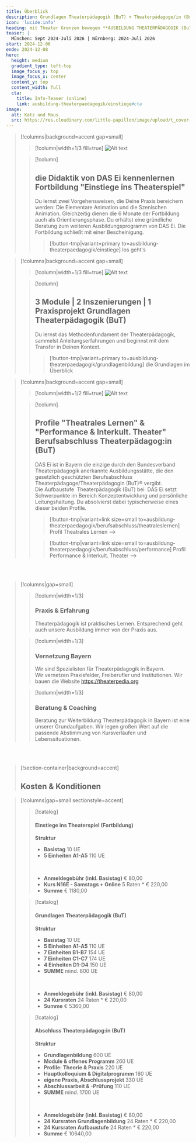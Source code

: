 ```yaml
---
title: Überblick
description: Grundlagen Theaterpädagogik (BuT) + Theaterpädagoge/in (BuT) // München Sept 2024-Juli 2026  |  Nürnberg 2024-Juli 2026
icon: 'lucide:info'
heading: mit Theater Grenzen bewegen **AUSBILDUNG THEATERPÄDAGOGIK (BuT)** 
teaser: |
  München: Sept 2024-Juli 2026 | Nürnberg: 2024-Juli 2026
start: 2024-12-06
ende: 2024-12-08
hero:
  height: medium
  gradient_type: left-top
  image_focus_y: top
  image_focus_x: center
  content_y: top
  content_width: full
  cta:
    title: Info-Teaser (online)
    link: ausbildung-theaterpaedagogik/einstiege#cta
image:
  alt: Katz und Maus
  src: https://res.cloudinary.com/little-papillon/image/upload/t_cover-half-1200/dasei/aus0_home1.jpg
---
```


<!-- PUBLISH-FROM-HERE -->

> [!columns|background=accent gap=small]
>> [!column|width=1/3 fill=true]
>> ![Alt text](https://res.cloudinary.com/little-papillon/image/upload/c_scale,q_65,w_1200/v1594701917/dasei/einstiege_lampe_nora.jpg)
>
>> [!column]
>>
>> ## die Didaktik von DAS Ei kennenlernen **Fortbildung "Einstiege ins Theaterspiel"**
>> 
>> Du lernst zwei Vorgehensweisen, die Deine Praxis bereichern werden: Die Elementare Animation und die Szenischen Animation.
>> Gleichzeitig dienen die 6 Monate der Fortbildung auch als Orientierungsphase. Du erhältst eine gründliche Beratung zum weiteren Ausbildungsprogramm von DAS Ei. Die Fortbildung schließt mit einer Bescheinigung.
>> 
>>> [!button-tmp|variant=primary to=ausbildung-theaterpaedagogik/einstiege]
>>> los geht's

> [!columns|background=accent gap=small]
>> [!column|width=1/3 fill=true]
>> ![Alt text](https://res.cloudinary.com/little-papillon/image/upload/v1676901092/pedia_ipsum/workshop/mostafa-meraji-grundlagen.jpg)
>
>> [!column]
>>
>> ## 3 Module | 2 Inszenierungen | 1 Praxisprojekt **Grundlagen Theaterpädagogik (BuT)**
>> 
>> Du lernst das Methodenfundament der Theaterpädagogik, sammelst Anleitungserfahrungen und beginnst mit dem Transfer in Deinen Kontext.
>> 
>>> [!button-tmp|variant=primary to=ausbildung-theaterpaedagogik/grundlagenbildung]
>>> die Grundlagen im Überblick

> [!columns|background=accent gap=small]
>> [!column|width=1/2 fill=true]
>> ![Alt text](https://res.cloudinary.com/little-papillon/image/upload/c_crop,h_1050,q_60,w_1390,x_50,y_50/v1594672018/dasei/berufsabschluss_n3dzvf.jpg)
>
>> [!column]
>>
>> ## Profile "Theatrales Lernen" & "Performance & Interkult. Theater" **Berufsabschluss Theaterpädagog:in (BuT)**
>> 
>> DAS Ei ist in Bayern die einzige durch den Bundesverband Theaterpädagogik anerkannte Ausbildungsstätte, die den gesetzlich geschützten Berufsabschluss Theaterpädagoge/Theaterpädagogin (BuT)® vergibt.
>> <br>
>> Die Aufbaustufe  Theaterpädagogik (BuT) bei  DAS Ei setzt Schwerpunkte im Bereich Konzeptentwicklung und persönliche Leitungshaltung. Du absolvierst dabei typischerweise eines dieser beiden Profile.
>> 
>>> [!button-tmp|variant=link size=small to=ausbildung-theaterpaedagogik/berufsabschluss/theatraleslernen]
>>> Profil Theatrales Lernen -->
>>
>>> [!button-tmp|variant=link size=small to=ausbildung-theaterpaedagogik/berufsabschluss/performance]
>>> Profil Performance & Interkult. Theater -->

<br>

<br>

> [!columns|gap=small]
>> [!column|width=1/3]
>> ### **Praxis & Erfahrung**
>> Theaterpädagogik ist praktisches Lernen.
>> Entsprechend geht auch unsere Ausbildung immer von der Praxis aus.
>
>> [!column|width=1/3]
>> ### **Vernetzung Bayern**
>> Wir sind Spezialisten für Theaterpädagogik in Bayern.  
>> Wir vernetzen Praxisfelder, Freiberufler und Institutionen.
>> Wir bauen die Website https://theaterpedia.org
>
>> [!column|width=1/3]
>> ### **Beratung & Coaching**
>> Beratung zur Weiterbildung Theaterpädagogik in Bayern ist eine unserer Grundaufgaben. 
>> Wir legen großen Wert auf die passende Abstimmung von Kursverläufen und Lebenssituationen.
>> 

<br>

<br>

> [!section-container|background=accent]
> ## **Kosten & Konditionen**

> [!columns|gap=small sectionstyle=accent]
>
>> [!catalog]
>> #### **Einstiege ins Theaterspiel (Fortbildung)**
>> **Struktur**
>> - **Basistag** 10 UE
>> - **5 Einheiten A1-A5** 110 UE
>> 
>> <br>
>> 
>> - **Anmeldegebühr (inkl. Basistag)** € 80,00
>> - **Kurs N16E - Samstags + Online** 5 Raten * € 220,00
>> - **Summe** € 1180,00
>
>> [!catalog]
>> #### **Grundlagen Theaterpädagogik (BuT)**
>> **Struktur**
>> - **Basistag** 10 UE
>> - **5 Einheiten A1-A5** 110 UE
>> - **7 Einheiten B1-B7** 154 UE
>> - **7 Einheiten C1-C7** 174 UE
>> - **4 Einheiten D1-D4** 150 UE
>> - **SUMME** mind. 600 UE
>> 
>> <br>
>> 
>> - **Anmeldegebühr (inkl. Basistag)** € 80,00
>> - **24 Kursraten** 24 Raten * € 220,00
>> - **Summe** € 5360,00
>
>> [!catalog]
>> #### **Abschluss Theaterpädagog:in (BuT)**
>> **Struktur**
>> - **Grundlagenbildung** 600 UE
>> - **Module & offenes Programm** 260 UE
>> - **Profile: Theorie & Praxis** 220 UE
>> - **Hauptkolloquium & Digitalprogramm** 180 UE
>> - **eigene Praxis, Abschlussprojekt** 330 UE
>> - **Abschlussarbeit & -Prüfung** 110 UE
>> - **SUMME** mind. 1700 UE
>> 
>> <br>
>> 
>> - **Anmeldegebühr (inkl. Basistag)** € 80,00
>> - **24 Kursraten Grundlagenbildung** 24 Raten * € 220,00
>> - **24 Kursraten Aufbaustufe** 24 Raten * € 220,00
>> - **Summe** € 10640,00


<br>